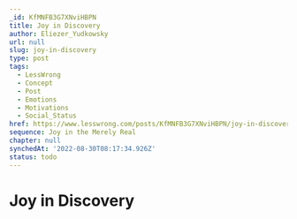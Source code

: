 ```yaml
---
_id: KfMNFB3G7XNviHBPN
title: Joy in Discovery
author: Eliezer_Yudkowsky
url: null
slug: joy-in-discovery
type: post
tags:
  - LessWrong
  - Concept
  - Post
  - Emotions
  - Motivations
  - Social_Status
href: https://www.lesswrong.com/posts/KfMNFB3G7XNviHBPN/joy-in-discovery
sequence: Joy in the Merely Real
chapter: null
synchedAt: '2022-08-30T08:17:34.926Z'
status: todo
---
```


# Joy in Discovery
